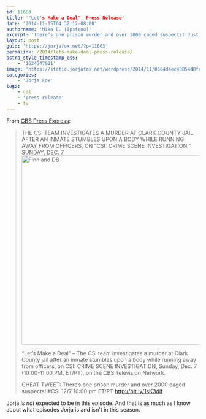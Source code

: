 ```yaml
---
id: 11603
title: '"Let's Make a Deal"  Press Release'
date: '2014-11-15T04:32:12-08:00'
authorname: 'Mika E. (Ipstenu)'
excerpt: 'There’s one prison murder and over 2000 caged suspects! Just no Sara.'
layout: post
guid: 'https://jorjafox.net/?p=11603'
permalink: /2014/lets-make-deal-press-release/
astra_style_timestamp_css:
    - '1634347021'
image: 'https://static.jorjafox.net/wordpress/2014/11/0564d4ec4885448fc55b26b11c1ae7431.png'
categories:
    - 'Jorja Fox'
tags:
    - csi
    - 'press release'
    - tv
---
```


From <a href="http://www.cbspressexpress.com/cbs-entertainment/releases/view?id=41230">CBS Press Express</a>:
<blockquote>THE CSI TEAM INVESTIGATES A MURDER AT CLARK COUNTY JAIL AFTER AN INMATE STUMBLES UPON A BODY WHILE RUNNING AWAY FROM OFFICERS, ON “CSI: CRIME SCENE INVESTIGATION,” SUNDAY, DEC. 7

<img class="aligncenter size-full wp-image-11605" src="//static.jorjafox.net/wordpress/2014/11/0564d4ec4885448fc55b26b11c1ae743-1.png" alt="Finn and DB" width="550" height="493" />

“Let’s Make a Deal” – The CSI team investigates a murder at Clark County jail after an inmate stumbles upon a body while running away from officers, on CSI: CRIME SCENE INVESTIGATION, Sunday, Dec. 7 (10:00-11:00 PM, ET/PT), on the CBS Television Network.

CHEAT TWEET: There’s one prison murder and over 2000 caged suspects! #CSI 12/7 10:00 pm ET/PT http://bit.ly/1sK3dif</blockquote>
Jorja _is not_ expected to be in this episode. And that is as much as I know about what episodes Jorja is and isn't in this season.
